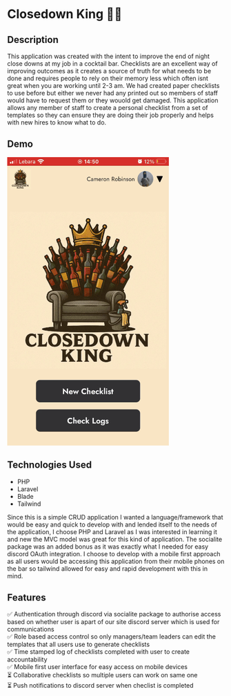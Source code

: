 # Closedown King 🧹👑
## Description
This application was created with the intent to improve the end of night close downs at my job in a cocktail bar. 
Checklists are an excellent way of improving outcomes as it creates a source of truth for what needs to be done and requires people to rely on their memory less
which often isnt great when you are working until 2-3 am. We had created paper checklists to use before but either we never had any printed out so members of staff
would have to request them or they wouold get damaged. This application allows any member of staff to create a personal checklist from a set of templates so they 
can ensure they are doing their job properly and helps with new hires to know what to do.

## Demo
![Demo](closedown-king-demo.gif)

## Technologies Used
- PHP
- Laravel
- Blade
- Tailwind
  
Since this is a simple CRUD application I wanted a language/framework that would be easy and quick to develop with and lended itself to the needs of the application, I choose
PHP and Laravel as I was interested in learning it and new the MVC model was great for this kind of application. The socialite package was an added bonus as it was 
exactly what I needed for easy discord OAuth integration. I choose to develop with a mobile first approach as all users would be accessing this application from their mobile phones on
the bar so tailwind allowed for easy and rapid development with this in mind.

## Features
✅  Authentication through discord via socialite package to authorise access based on whether user is apart of our site discord server which is used for communications   
✅  Role based access control so only managers/team leaders can edit the templates that all users use to generate checklists  
✅  Time stamped log of checklists completed with user to create accountability  
✅  Mobile first user interface for easy access on mobile devices  
⏳  Collaborative checklists so multiple users can work on same one   
⏳  Push notifications to discord server when checlist is completed  

